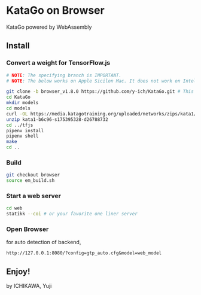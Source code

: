 # KataGo on Browser
KataGo powered by WebAssembly

## Install
### Convert a weight for TensorFlow.js

```sh
# NOTE: The specifying branch is IMPORTANT.
# NOTE: The below works on Apple Sicilon Mac. It does not work on Intel Mac.

git clone -b browser_v1.8.0 https://github.com/y-ich/KataGo.git # This branch support TensorFlow KataGo weights.
cd KataGo
mkdir models
cd models
curl -OL https://media.katagotraining.org/uploaded/networks/zips/kata1/kata1-b6c96-s175395328-d26788732.zip
unzip kata1-b6c96-s175395328-d26788732
cd ../tfjs
pipenv install
pipenv shell
make
cd ..
```

### Build

```sh
git checkout browser
source em_build.sh
```

### Start a web server

```sh
cd web
statikk --coi # or your favorite one liner server
```

### Open Browser
for auto detection of backend,
```
http://127.0.0.1:8080/?config=gtp_auto.cfg&model=web_model
```

Enjoy!
-
by ICHIKAWA, Yuji
